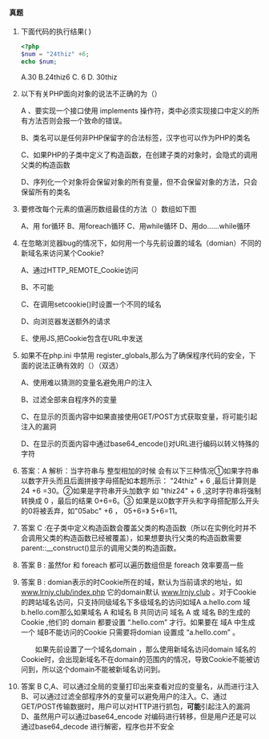 #### 真题

1. 下面代码的执行结果( )

   ```php
   <?php
   $num = "24thiz" +6;
   echo $num;
   ```

   A.30    B.24thiz6   C. 6  D. 30thiz

2. 以下有关PHP面向对象的说法不正确的为（）

   A 、要实现一个接口使用 implements 操作符，类中必须实现接口中定义的所有方法否则会报一个致命的错误。

   B、类名可以是任何非PHP保留字的合法标签，汉字也可以作为PHP的类名

   C、如果PHP的子类中定义了构造函数，在创建子类的对象时，会隐式的调用父类的构造函数

   D、序列化一个对象将会保留对象的所有变量，但不会保留对象的方法，只会保留所有的类名

3. 要修改每个元素的值遍历数组最佳的方法（）数组如下图

   A、用 for循环     B、用foreach循环      C、用while循环     D、用do......while循环

4. 在忽略浏览器bug的情况下，如何用一个与先前设置的域名（domian）不同的新域名来访问某个Cookie?

   A、通过HTTP_REMOTE_Cookie访问

   B、不可能

   C、在调用setcookie()时设置一个不同的域名

   D、向浏览器发送额外的请求

   E、使用JS,把Cookie包含在URL中发送

5. 如果不在php.ini 中禁用 register_globals,那么为了确保程序代码的安全，下面的说法正确有效的（）（双选）

   A、使用难以猜测的变量名避免用户的注入

   B、过滤全部来自程序外的变量

   C、在显示的页面内容中如果直接使用GET/POST方式获取变量，将可能引起注入的漏洞

   D、在显示的页面内容中通过base64_encode()对URL进行编码以转义特殊的字符
   


1. 答案：A  解析：当字符串与 整型相加的时候 会有以下三种情况①如果字符串以数字开头而且后面拼接字母搭配如本题所示： "24thiz" + 6  ,最后计算则是 24 +6 =30。②如果是字符串开头加数字 如 "thiz24" + 6 ,这时字符串将强制转换成 0 ，最后的结果 0+6=6。③ 如果是以0数字开头和字母搭配那么开头的0将被丢弃，如"05abc" +6 ， 05+6=》 5+6=11。

2. 答案 C :在子类中定义构造函数会覆盖父类的构造函数（所以在实例化时并不会调用父类的构造函数已经被覆盖），如果想要执行父类的构造函数需要parent::__construct()显示的调用父类的构造函数。

3. 答案 B : 虽然for 和 foreach 都可以遍历数组但是 foreach 效率要高一些

4. 答案 B : domian表示的时Cookie所在的域，默认为当前请求的地址，如 www.lrnjy.club/index.php 它的domain默认 www.lrnjy.club 。对于Cookie的跨站域名访问，只支持同级域名下多级域名的访问如域A a.hello.com 域 b.hello.com那么如果域名 A 和域名 B 共同访问 域名 A 或 域名 B的生成的Cookie ,他们的 domain 都要设置 “.hello.com” 才行。如果要在 域A 中生成一个 域B不能访问的Cookie 只需要将domian 设置成 “a.hello.com” 。

   &emsp;&emsp;如果先前设置了一个域名domain ，那么使用新域名访问domain 域名的Cookie时，会出现新域名不在domain的范围内的情况，导致Cookie不能被访问到，所以这个domain不能被新域名访问到。

5. 答案 B C,A、可以通过全局的变量打印出来查看对应的变量名，从而进行注入 B、可以通过过滤全部程序外的变量可以避免用户的注入。C、通过GET/POST传输数据时，用户可以对HTTP进行抓包，**可能**引起注入的漏洞 D、虽然用户可以通过base64_encode 对编码进行转移，但是用户还是可以通过base64_decode 进行解密，程序也并不安全 

